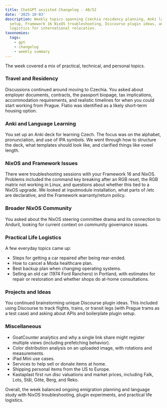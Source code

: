 ```yaml
---
title: ChatGPT assisted Changelog - 40/52
date: '2025-10-03'
description: Weekly topics spanning Czechia residency planning, Anki language learning
  setup, Framework 16 NixOS troubleshooting, Discourse plugin ideas, and practical
  logistics for international relocation.
taxonomies:
  tags:
    - gpt
    - changelog
    - weekly summary
---
```


The week covered a mix of practical, technical, and personal topics.

### Travel and Residency
Discussions continued around moving to Czechia. You asked about employer
documents, contracts, the passport biopage, tax implications, accommodation
requirements, and realistic timelines for when you could start working from
Prague. Flatio was identified as a likely short-term housing option.

### Anki and Language Learning
You set up an Anki deck for learning Czech. The focus was on the alphabet,
pronunciation, and use of IPA symbols. We went through how to structure the
deck, what templates should look like, and clarified things like vowel length.

### NixOS and Framework Issues
There were troubleshooting sessions with your Framework 16 and NixOS. Problems
included the command key breaking after an RGB reset, the RGB matrix not working
in Linux, and questions about whether this tied to a NixOS upgrade. We looked at
inputmodule installation, what parts of /etc are declarative, and the Framework
warranty/return policy.

### Broader NixOS Community
You asked about the NixOS steering committee drama and its connection to
Anduril, looking for current context on community governance issues.

### Practical Life Logistics
A few everyday topics came up:
- Steps for getting a car repaired after being rear-ended.
- How to cancel a Moda healthcare plan.
- Best backup plan when changing operating systems.
- Selling an old car (1974 Ford Ranchero) in Portland, with estimates for repair
  or restoration and whether shops do at-home consultations.

### Projects and Ideas
You continued brainstorming unique Discourse plugin ideas. This included using
Discourse to track flights, trains, or transit legs (with Prague trams as a test
case) and asking about APIs and boilerplate plugin setup.

### Miscellaneous
- GoatCounter analytics and why a single link share might register multiple
  views (including prefetching behavior).
- Color distribution analysis on an uploaded image, with rotations and
  measurements.
- iPad Mini use cases.
- Services to help sell or donate items at home.
- Shipping personal items from the US to Europe.
- Kastaplast first run disc valuations and market prices, including Falk, Lots,
  Stål, Göte, Berg, and Reko.

Overall, the week balanced ongoing emigration planning and language study with
NixOS troubleshooting, plugin experiments, and practical life logistics.
